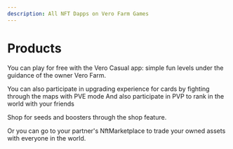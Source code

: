 ```yaml
---
description: All NFT Dapps on Vero Farm Games
---
```


# Products

You can play for free with the Vero Casual app: simple fun levels under the guidance of the owner Vero Farm.

You can also participate in upgrading experience for cards by fighting through the maps with PVE mode And also participate in PVP to rank in the world with your friends

Shop for seeds and boosters through the shop feature. 

Or you can go to your partner's NftMarketplace to trade your owned assets with everyone in the world.

